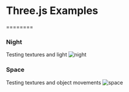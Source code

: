 # Three.js Examples
========

### Night
Testing textures and light
![night](https://raw.githubusercontent.com/gre3nlion/threeJS-examples/master/images/night.png)

### Space
Testing textures and object movements
![space](https://raw.githubusercontent.com/gre3nlion/threeJS-examples/master/images/space.png)
